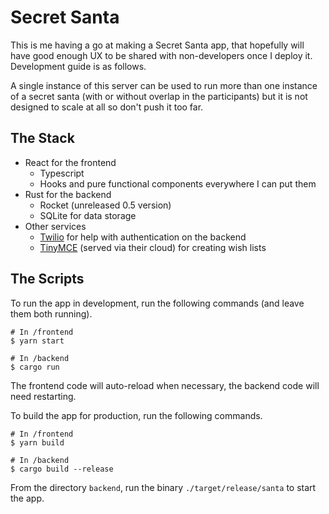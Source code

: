 Secret Santa
============

This is me having a go at making a Secret Santa app, that hopefully will have
good enough UX to be shared with non-developers once I deploy it. Development
guide is as follows.

A single instance of this server can be used to run more than one instance of a
secret santa (with or without overlap in the participants) but it is not
designed to scale at all so don't push it too far.

## The Stack
- React for the frontend
    - Typescript
    - Hooks and pure functional components everywhere I can put them
- Rust for the backend
    - Rocket (unreleased 0.5 version)
    - SQLite for data storage
- Other services
    - [Twilio](https://twilio.com) for help with authentication on the backend
    - [TinyMCE](https://tiny.cloud) (served via their cloud) for creating wish lists
    
## The Scripts
To run the app in development, run the following commands (and leave them both
running).

```shell script
# In /frontend
$ yarn start

# In /backend
$ cargo run
```

The frontend code will auto-reload when necessary, the backend code will need
restarting.

To build the app for production, run the following commands.

```shell script
# In /frontend
$ yarn build

# In /backend
$ cargo build --release
```

From the directory `backend`, run the binary `./target/release/santa` to start
the app.